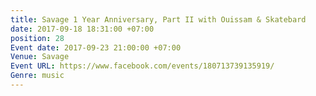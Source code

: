 ```yaml
---
title: Savage 1 Year Anniversary, Part II with Ouissam & Skatebard
date: 2017-09-18 18:31:00 +07:00
position: 28
Event date: 2017-09-23 21:00:00 +07:00
Venue: Savage
Event URL: https://www.facebook.com/events/180713739135919/
Genre: music
---
```


